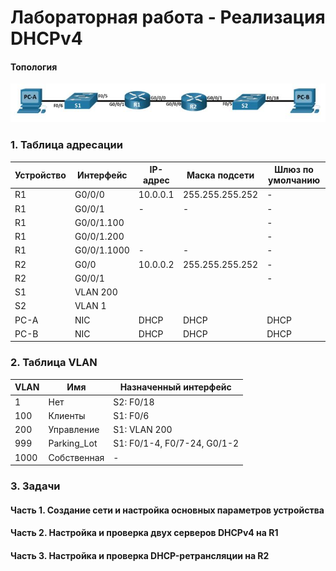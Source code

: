 # Лабораторная работа - Реализация DHCPv4 

#### 	Топология

![](https://github.com/AlexIridium/net_engineer_otus/blob/main/lab08/pic00.JPG)

### 1.	Таблица адресации

| Устройство | Интерфейс | IP-адрес | Маска подсети | Шлюз по умолчанию |
| ---| --- | --- | --- | --- |
| R1 | G0/0/0 | 10.0.0.1 | 255.255.255.252 | - |
| R1 | G0/0/1 | - | - | - |
| R1 | G0/0/1.100 |  |  | - |
| R1 | G0/0/1.200 |  |  | - |
| R1 | G0/0/1.1000 | - | - | - |
| R2 | G0/0 | 10.0.0.2 | 255.255.255.252 | - |
| R2 | G0/0/1 |  |  | - |
| S1 | VLAN 200 |  |  |  |
| S2 | VLAN 1 |  |  |  |
| PC-A | NIC | DHCP | DHCP | DHCP |
| PC-B | NIC | DHCP | DHCP | DHCP |


### 2.	Таблица VLAN

| VLAN | Имя | Назначенный интерфейс|
| --- | --- | --- |
| 1 | Нет | S2: F0/18 |
| 100 | Клиенты | S1: F0/6 |
| 200 | Управление | S1: VLAN 200  |
| 999 | Parking_Lot | S1: F0/1-4, F0/7-24, G0/1-2 |
| 1000 | Собственная | - |


### 3.	Задачи

#### Часть 1. Создание сети и настройка основных параметров устройства

#### Часть 2. Настройка и проверка двух серверов DHCPv4 на R1

#### Часть 3. Настройка и проверка DHCP-ретрансляции на R2

